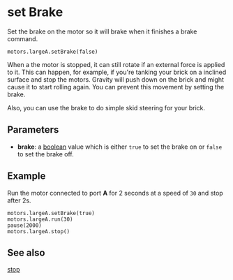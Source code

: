 # set Brake

Set the brake on the motor so it will brake when it finishes a brake command.

```sig
motors.largeA.setBrake(false)
```

When a the motor is stopped, it can still rotate if an external force is applied to it. This can happen, for example, if you're tanking your brick on a inclined surface and stop the motors. Gravity will push down on the brick and might cause it to start rolling again. You can prevent this movement by setting the brake.

Also, you can use the brake to do simple skid steering for your brick.

## Parameters

* **brake**: a [boolean](/types/boolean) value which is either `true` to set the brake on or `false` to set the brake off.

## Example

Run the motor connected to port **A** for 2 seconds at a speed of `30` and stop after 2s.

```blocks
motors.largeA.setBrake(true)
motors.largeA.run(30)
pause(2000)
motors.largeA.stop()
```

## See also

[stop](/reference/motors/motor/stop)